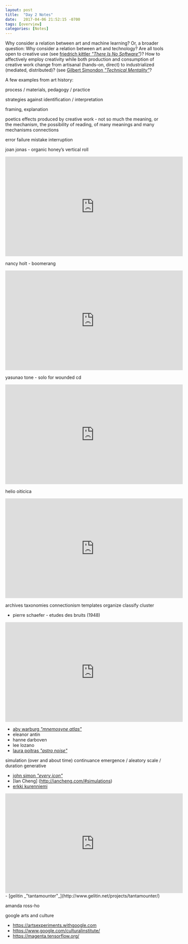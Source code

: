 ```yaml
---
layout: post
title:  "Day 2 Notes"
date:   2017-04-06 21:52:15 -0700
tags: [overview]
categories: [Notes]
---
```


Why consider a relation between art and machine learning? Or, a broader question: Why consider a relation between art and technology? Are all tools open to creative use (see [friedrich kittler _"There Is No Software"_](/readings/kittler.pdf))? How to affectively employ creativity while both production and consumption of creative work change from artisanal (hands-on, direct) to industrialized (mediated, distributed)? (see [Gilbert Simondon _"Technical Mentality"_](/readings/simondon.pdf])?

A few examples from art history: 

process / materials, pedagogy / practice

strategies against identification / interpretation

framing, explanation

poetics
	effects produced by creative work - not so much the meaning, or the mechanism, the possibility of reading, of many meanings and many mechanisms
	connections



error
failure
mistake
interruption

joan jonas - organic honey’s vertical roll

<iframe width="560" height="315" src="https://www.youtube.com/embed/jpstpzBDJ7s?t=33s" frameborder="0" allowfullscreen></iframe>

nancy holt - boomerang

<iframe width="560" height="315" src="https://youtu.be/8z32JTnRrHc?t=3s" frameborder="0" allowfullscreen></iframe>

yasunao tone - solo for wounded cd
<iframe width="560" height="315" src="https://www.youtube.com/watch?v=EpRrt-JE-2w" frameborder="0" allowfullscreen></iframe>

helio oiticica

<iframe width="560" height="315" src="https://www.youtube.com/watch?v=slNZmpnFQvs" frameborder="0" allowfullscreen></iframe>



archives
taxonomies
connectionism
templates
organize
classify
cluster

- pierre schaefer - etudes des bruits (1948)

<iframe width="560" height="315" src="https://youtu.be/CTf0yE15zzI?t=4m52s" frameborder="0" allowfullscreen></iframe>

- [aby warburg _"mnemosyne atlas"_](https://warburg.library.cornell.edu/)
- eleanor antin	
- hanne darboven
- lee lozano 
- [laura poitras _"astro noise"_](http://whitney.org/Exhibitions/LauraPoitras)



simulation (over and about time)
continuance
emergence / aleatory
scale / duration
generative

- [john simon _"every icon"_](http://www.numeral.com/appletsoftware/eicon.html)
- [Ian Cheng] (http://iancheng.com/#simulations)
- [erkki kurenniemi](http://kurenniemi.activearchives.org/logbook/?page_id=523)

<iframe width="560" height="315" src="https://www.youtube.com/watch?v=qHioD9QZTyE" frameborder="0" allowfullscreen></iframe>
- [gelitin _"tantamounter"_](http://www.gelitin.net/projects/tantamounter/)











amanda ross-ho


	

google arts and culture
- https://artsexperiments.withgoogle.com
- https://www.google.com/culturalinstitute/
- https://magenta.tensorflow.org/


